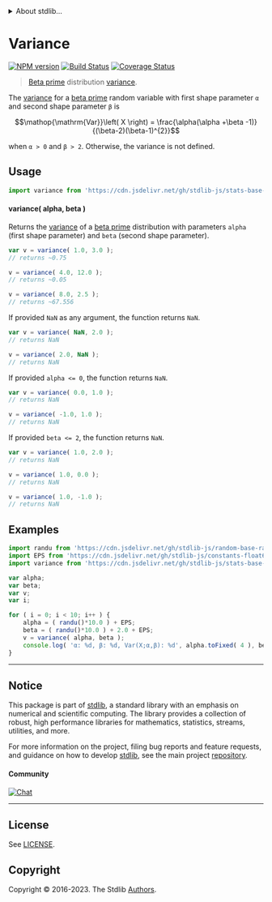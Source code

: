 <!--

@license Apache-2.0

Copyright (c) 2018 The Stdlib Authors.

Licensed under the Apache License, Version 2.0 (the "License");
you may not use this file except in compliance with the License.
You may obtain a copy of the License at

   http://www.apache.org/licenses/LICENSE-2.0

Unless required by applicable law or agreed to in writing, software
distributed under the License is distributed on an "AS IS" BASIS,
WITHOUT WARRANTIES OR CONDITIONS OF ANY KIND, either express or implied.
See the License for the specific language governing permissions and
limitations under the License.

-->


<details>
  <summary>
    About stdlib...
  </summary>
  <p>We believe in a future in which the web is a preferred environment for numerical computation. To help realize this future, we've built stdlib. stdlib is a standard library, with an emphasis on numerical and scientific computation, written in JavaScript (and C) for execution in browsers and in Node.js.</p>
  <p>The library is fully decomposable, being architected in such a way that you can swap out and mix and match APIs and functionality to cater to your exact preferences and use cases.</p>
  <p>When you use stdlib, you can be absolutely certain that you are using the most thorough, rigorous, well-written, studied, documented, tested, measured, and high-quality code out there.</p>
  <p>To join us in bringing numerical computing to the web, get started by checking us out on <a href="https://github.com/stdlib-js/stdlib">GitHub</a>, and please consider <a href="https://opencollective.com/stdlib">financially supporting stdlib</a>. We greatly appreciate your continued support!</p>
</details>

# Variance

[![NPM version][npm-image]][npm-url] [![Build Status][test-image]][test-url] [![Coverage Status][coverage-image]][coverage-url] <!-- [![dependencies][dependencies-image]][dependencies-url] -->

> [Beta prime][betaprime-distribution] distribution [variance][variance].

<!-- Section to include introductory text. Make sure to keep an empty line after the intro `section` element and another before the `/section` close. -->

<section class="intro">

The [variance][variance] for a [beta prime][betaprime-distribution] random variable with first shape parameter `α` and second shape parameter `β` is

<!-- <equation class="equation" label="eq:betaprime_variance" align="center" raw="\operatorname{Var}\left( X \right) = \frac{\alpha(\alpha +\beta -1)}{(\beta-2)(\beta-1)^{2}}" alt="Variance for a beta prime distribution."> -->

```math
\mathop{\mathrm{Var}}\left( X \right) = \frac{\alpha(\alpha +\beta -1)}{(\beta-2)(\beta-1)^{2}}
```

<!-- <div class="equation" align="center" data-raw-text="\operatorname{Var}\left( X \right) = \frac{\alpha(\alpha +\beta -1)}{(\beta-2)(\beta-1)^{2}}" data-equation="eq:betaprime_variance">
    <img src="https://cdn.jsdelivr.net/gh/stdlib-js/stdlib@51534079fef45e990850102147e8945fb023d1d0/lib/node_modules/@stdlib/stats/base/dists/betaprime/variance/docs/img/equation_betaprime_variance.svg" alt="Variance for a beta prime distribution.">
    <br>
</div> -->

<!-- </equation> -->

when `α > 0` and `β > 2`. Otherwise, the variance is not defined.

</section>

<!-- /.intro -->

<!-- Package usage documentation. -->



<section class="usage">

## Usage

```javascript
import variance from 'https://cdn.jsdelivr.net/gh/stdlib-js/stats-base-dists-betaprime-variance@v0.1.0-deno/mod.js';
```

#### variance( alpha, beta )

Returns the [variance][variance] of a [beta prime][betaprime-distribution] distribution with parameters `alpha` (first shape parameter) and `beta` (second shape parameter).

```javascript
var v = variance( 1.0, 3.0 );
// returns ~0.75

v = variance( 4.0, 12.0 );
// returns ~0.05

v = variance( 8.0, 2.5 );
// returns ~67.556
```

If provided `NaN` as any argument, the function returns `NaN`.

```javascript
var v = variance( NaN, 2.0 );
// returns NaN

v = variance( 2.0, NaN );
// returns NaN
```

If provided `alpha <= 0`, the function returns `NaN`.

```javascript
var v = variance( 0.0, 1.0 );
// returns NaN

v = variance( -1.0, 1.0 );
// returns NaN
```

If provided `beta <= 2`, the function returns `NaN`.

```javascript
var v = variance( 1.0, 2.0 );
// returns NaN

v = variance( 1.0, 0.0 );
// returns NaN

v = variance( 1.0, -1.0 );
// returns NaN
```

</section>

<!-- /.usage -->

<!-- Package usage notes. Make sure to keep an empty line after the `section` element and another before the `/section` close. -->

<section class="notes">

</section>

<!-- /.notes -->

<!-- Package usage examples. -->

<section class="examples">

## Examples

<!-- eslint no-undef: "error" -->

```javascript
import randu from 'https://cdn.jsdelivr.net/gh/stdlib-js/random-base-randu@deno/mod.js';
import EPS from 'https://cdn.jsdelivr.net/gh/stdlib-js/constants-float64-eps@deno/mod.js';
import variance from 'https://cdn.jsdelivr.net/gh/stdlib-js/stats-base-dists-betaprime-variance@v0.1.0-deno/mod.js';

var alpha;
var beta;
var v;
var i;

for ( i = 0; i < 10; i++ ) {
    alpha = ( randu()*10.0 ) + EPS;
    beta = ( randu()*10.0 ) + 2.0 + EPS;
    v = variance( alpha, beta );
    console.log( 'α: %d, β: %d, Var(X;α,β): %d', alpha.toFixed( 4 ), beta.toFixed( 4 ), v.toFixed( 4 ) );
}
```

</section>

<!-- /.examples -->

<!-- Section to include cited references. If references are included, add a horizontal rule *before* the section. Make sure to keep an empty line after the `section` element and another before the `/section` close. -->

<section class="references">

</section>

<!-- /.references -->

<!-- Section for related `stdlib` packages. Do not manually edit this section, as it is automatically populated. -->

<section class="related">

</section>

<!-- /.related -->

<!-- Section for all links. Make sure to keep an empty line after the `section` element and another before the `/section` close. -->


<section class="main-repo" >

* * *

## Notice

This package is part of [stdlib][stdlib], a standard library with an emphasis on numerical and scientific computing. The library provides a collection of robust, high performance libraries for mathematics, statistics, streams, utilities, and more.

For more information on the project, filing bug reports and feature requests, and guidance on how to develop [stdlib][stdlib], see the main project [repository][stdlib].

#### Community

[![Chat][chat-image]][chat-url]

---

## License

See [LICENSE][stdlib-license].


## Copyright

Copyright &copy; 2016-2023. The Stdlib [Authors][stdlib-authors].

</section>

<!-- /.stdlib -->

<!-- Section for all links. Make sure to keep an empty line after the `section` element and another before the `/section` close. -->

<section class="links">

[npm-image]: http://img.shields.io/npm/v/@stdlib/stats-base-dists-betaprime-variance.svg
[npm-url]: https://npmjs.org/package/@stdlib/stats-base-dists-betaprime-variance

[test-image]: https://github.com/stdlib-js/stats-base-dists-betaprime-variance/actions/workflows/test.yml/badge.svg?branch=v0.1.0
[test-url]: https://github.com/stdlib-js/stats-base-dists-betaprime-variance/actions/workflows/test.yml?query=branch:v0.1.0

[coverage-image]: https://img.shields.io/codecov/c/github/stdlib-js/stats-base-dists-betaprime-variance/main.svg
[coverage-url]: https://codecov.io/github/stdlib-js/stats-base-dists-betaprime-variance?branch=main

<!--

[dependencies-image]: https://img.shields.io/david/stdlib-js/stats-base-dists-betaprime-variance.svg
[dependencies-url]: https://david-dm.org/stdlib-js/stats-base-dists-betaprime-variance/main

-->

[chat-image]: https://img.shields.io/gitter/room/stdlib-js/stdlib.svg
[chat-url]: https://app.gitter.im/#/room/#stdlib-js_stdlib:gitter.im

[stdlib]: https://github.com/stdlib-js/stdlib

[stdlib-authors]: https://github.com/stdlib-js/stdlib/graphs/contributors

[umd]: https://github.com/umdjs/umd
[es-module]: https://developer.mozilla.org/en-US/docs/Web/JavaScript/Guide/Modules

[deno-url]: https://github.com/stdlib-js/stats-base-dists-betaprime-variance/tree/deno
[umd-url]: https://github.com/stdlib-js/stats-base-dists-betaprime-variance/tree/umd
[esm-url]: https://github.com/stdlib-js/stats-base-dists-betaprime-variance/tree/esm
[branches-url]: https://github.com/stdlib-js/stats-base-dists-betaprime-variance/blob/main/branches.md

[stdlib-license]: https://raw.githubusercontent.com/stdlib-js/stats-base-dists-betaprime-variance/main/LICENSE

[betaprime-distribution]: https://en.wikipedia.org/wiki/Beta_prime_distribution

[variance]: https://en.wikipedia.org/wiki/Variance

</section>

<!-- /.links -->
